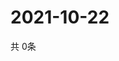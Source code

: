 # 2021-10-22
  共 0条

  <!-- BEGIN -->
  <!-- 最后更新时间Fri Oct 22 2021 09:03:23 GMT+0000 (Coordinated Universal Time) -->
  
  <!-- END -->
  
  
